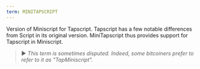 ```yaml
---
term: MINITAPSCRIPT
---
```


Version of Miniscript for Tapscript. Tapscript has a few notable differences from Script in its original version. MiniTapscript thus provides support for Tapscript in Miniscript.

> ► *This term is sometimes disputed. Indeed, some bitcoiners prefer to refer to it as "TapMiniscript".*